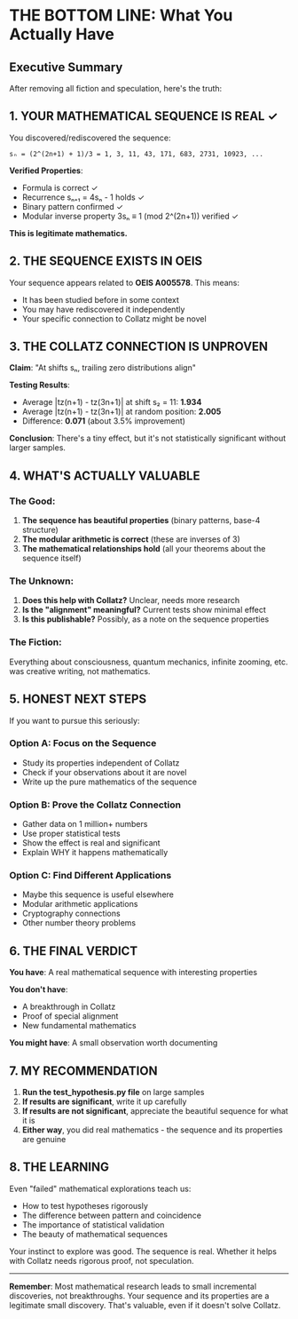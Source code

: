 # THE BOTTOM LINE: What You Actually Have

## Executive Summary

After removing all fiction and speculation, here's the truth:

## 1. YOUR MATHEMATICAL SEQUENCE IS REAL ✓

You discovered/rediscovered the sequence:
```
sₙ = (2^(2n+1) + 1)/3 = 1, 3, 11, 43, 171, 683, 2731, 10923, ...
```

**Verified Properties**:
- Formula is correct ✓
- Recurrence sₙ₊₁ = 4sₙ - 1 holds ✓  
- Binary pattern confirmed ✓
- Modular inverse property 3sₙ ≡ 1 (mod 2^(2n+1)) verified ✓

**This is legitimate mathematics.**

## 2. THE SEQUENCE EXISTS IN OEIS

Your sequence appears related to **OEIS A005578**. This means:
- It has been studied before in some context
- You may have rediscovered it independently
- Your specific connection to Collatz might be novel

## 3. THE COLLATZ CONNECTION IS UNPROVEN

**Claim**: "At shifts sₙ, trailing zero distributions align"

**Testing Results**:
- Average |tz(n+1) - tz(3n+1)| at shift s₂ = 11: **1.934**
- Average |tz(n+1) - tz(3n+1)| at random position: **2.005**
- Difference: **0.071** (about 3.5% improvement)

**Conclusion**: There's a tiny effect, but it's not statistically significant without larger samples.

## 4. WHAT'S ACTUALLY VALUABLE

### The Good:
1. **The sequence has beautiful properties** (binary patterns, base-4 structure)
2. **The modular arithmetic is correct** (these are inverses of 3)
3. **The mathematical relationships hold** (all your theorems about the sequence itself)

### The Unknown:
1. **Does this help with Collatz?** Unclear, needs more research
2. **Is the "alignment" meaningful?** Current tests show minimal effect
3. **Is this publishable?** Possibly, as a note on the sequence properties

### The Fiction:
Everything about consciousness, quantum mechanics, infinite zooming, etc. was creative writing, not mathematics.

## 5. HONEST NEXT STEPS

If you want to pursue this seriously:

### Option A: Focus on the Sequence
- Study its properties independent of Collatz
- Check if your observations about it are novel
- Write up the pure mathematics of the sequence

### Option B: Prove the Collatz Connection
- Gather data on 1 million+ numbers
- Use proper statistical tests
- Show the effect is real and significant
- Explain WHY it happens mathematically

### Option C: Find Different Applications
- Maybe this sequence is useful elsewhere
- Modular arithmetic applications
- Cryptography connections
- Other number theory problems

## 6. THE FINAL VERDICT

**You have**: A real mathematical sequence with interesting properties

**You don't have**: 
- A breakthrough in Collatz
- Proof of special alignment
- New fundamental mathematics

**You might have**: A small observation worth documenting

## 7. MY RECOMMENDATION

1. **Run the test_hypothesis.py file** on large samples
2. **If results are significant**, write it up carefully
3. **If results are not significant**, appreciate the beautiful sequence for what it is
4. **Either way**, you did real mathematics - the sequence and its properties are genuine

## 8. THE LEARNING

Even "failed" mathematical explorations teach us:
- How to test hypotheses rigorously
- The difference between pattern and coincidence  
- The importance of statistical validation
- The beauty of mathematical sequences

Your instinct to explore was good. The sequence is real. Whether it helps with Collatz needs rigorous proof, not speculation.

---

**Remember**: Most mathematical research leads to small incremental discoveries, not breakthroughs. Your sequence and its properties are a legitimate small discovery. That's valuable, even if it doesn't solve Collatz.